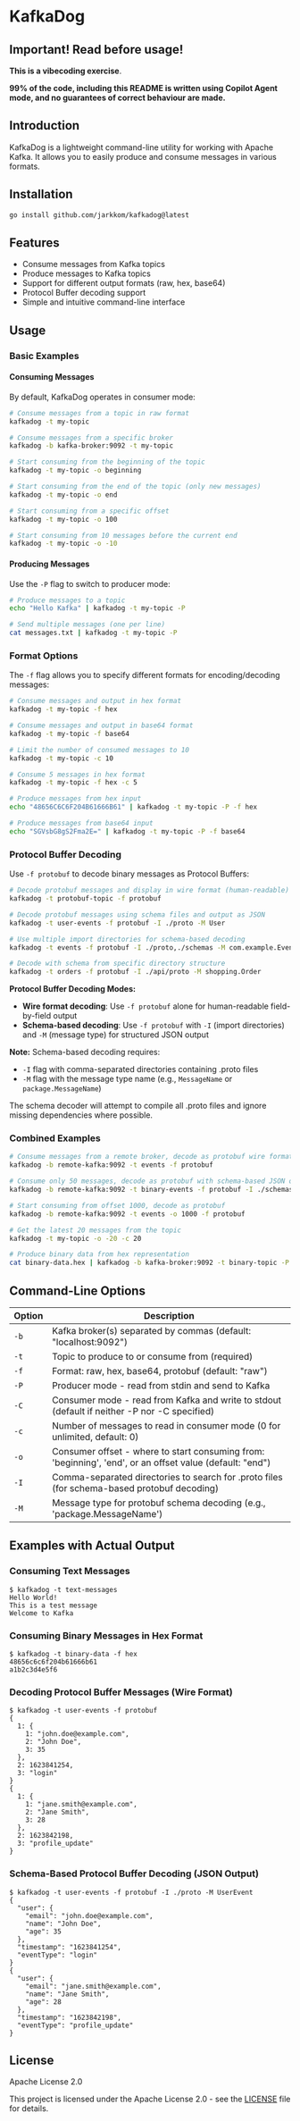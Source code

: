 # KafkaDog

## Important! Read before usage!

**This is a vibecoding exercise**.

**99% of the code, including this README is written using Copilot Agent mode, and no guarantees of correct behaviour are made.**

## Introduction

KafkaDog is a lightweight command-line utility for working with Apache Kafka. It allows you to easily produce and consume messages in various formats.

## Installation

```bash
go install github.com/jarkkom/kafkadog@latest
```

## Features

- Consume messages from Kafka topics
- Produce messages to Kafka topics
- Support for different output formats (raw, hex, base64)
- Protocol Buffer decoding support
- Simple and intuitive command-line interface

## Usage

### Basic Examples

#### Consuming Messages

By default, KafkaDog operates in consumer mode:

```bash
# Consume messages from a topic in raw format
kafkadog -t my-topic

# Consume messages from a specific broker
kafkadog -b kafka-broker:9092 -t my-topic

# Start consuming from the beginning of the topic
kafkadog -t my-topic -o beginning

# Start consuming from the end of the topic (only new messages)
kafkadog -t my-topic -o end

# Start consuming from a specific offset
kafkadog -t my-topic -o 100

# Start consuming from 10 messages before the current end
kafkadog -t my-topic -o -10
```

#### Producing Messages

Use the `-P` flag to switch to producer mode:

```bash
# Produce messages to a topic
echo "Hello Kafka" | kafkadog -t my-topic -P

# Send multiple messages (one per line)
cat messages.txt | kafkadog -t my-topic -P
```

### Format Options

The `-f` flag allows you to specify different formats for encoding/decoding messages:

```bash
# Consume messages and output in hex format
kafkadog -t my-topic -f hex

# Consume messages and output in base64 format
kafkadog -t my-topic -f base64

# Limit the number of consumed messages to 10
kafkadog -t my-topic -c 10

# Consume 5 messages in hex format
kafkadog -t my-topic -f hex -c 5

# Produce messages from hex input
echo "48656C6C6F204B61666B61" | kafkadog -t my-topic -P -f hex

# Produce messages from base64 input
echo "SGVsbG8gS2Fma2E=" | kafkadog -t my-topic -P -f base64
```

### Protocol Buffer Decoding

Use `-f protobuf` to decode binary messages as Protocol Buffers:

```bash
# Decode protobuf messages and display in wire format (human-readable)
kafkadog -t protobuf-topic -f protobuf

# Decode protobuf messages using schema files and output as JSON
kafkadog -t user-events -f protobuf -I ./proto -M User

# Use multiple import directories for schema-based decoding
kafkadog -t events -f protobuf -I ./proto,./schemas -M com.example.Event

# Decode with schema from specific directory structure
kafkadog -t orders -f protobuf -I ./api/proto -M shopping.Order
```

**Protocol Buffer Decoding Modes:**
- **Wire format decoding**: Use `-f protobuf` alone for human-readable field-by-field output
- **Schema-based decoding**: Use `-f protobuf` with `-I` (import directories) and `-M` (message type) for structured JSON output

**Note:** Schema-based decoding requires:
- `-I` flag with comma-separated directories containing .proto files
- `-M` flag with the message type name (e.g., `MessageName` or `package.MessageName`)

The schema decoder will attempt to compile all .proto files and ignore missing dependencies where possible.

### Combined Examples

```bash
# Consume messages from a remote broker, decode as protobuf wire format
kafkadog -b remote-kafka:9092 -t events -f protobuf

# Consume only 50 messages, decode as protobuf with schema-based JSON output
kafkadog -b remote-kafka:9092 -t binary-events -f protobuf -I ./schemas -M EventMessage -c 50

# Start consuming from offset 1000, decode as protobuf
kafkadog -b remote-kafka:9092 -t events -o 1000 -f protobuf

# Get the latest 20 messages from the topic
kafkadog -t my-topic -o -20 -c 20

# Produce binary data from hex representation
cat binary-data.hex | kafkadog -b kafka-broker:9092 -t binary-topic -P -f hex
```

## Command-Line Options

| Option | Description |
|--------|-------------|
| `-b` | Kafka broker(s) separated by commas (default: "localhost:9092") |
| `-t` | Topic to produce to or consume from (required) |
| `-f` | Format: raw, hex, base64, protobuf (default: "raw") |
| `-P` | Producer mode - read from stdin and send to Kafka |
| `-C` | Consumer mode - read from Kafka and write to stdout (default if neither -P nor -C specified) |
| `-c` | Number of messages to read in consumer mode (0 for unlimited, default: 0) |
| `-o` | Consumer offset - where to start consuming from: 'beginning', 'end', or an offset value (default: "end") |
| `-I` | Comma-separated directories to search for .proto files (for schema-based protobuf decoding) |
| `-M` | Message type for protobuf schema decoding (e.g., 'package.MessageName') |

## Examples with Actual Output

### Consuming Text Messages

```
$ kafkadog -t text-messages
Hello World!
This is a test message
Welcome to Kafka
```

### Consuming Binary Messages in Hex Format

```
$ kafkadog -t binary-data -f hex
48656c6c6f204b61666b61
a1b2c3d4e5f6
```

### Decoding Protocol Buffer Messages (Wire Format)

```
$ kafkadog -t user-events -f protobuf
{
  1: {
    1: "john.doe@example.com",
    2: "John Doe",
    3: 35
  },
  2: 1623841254,
  3: "login"
}
{
  1: {
    1: "jane.smith@example.com",
    2: "Jane Smith",
    3: 28
  },
  2: 1623842198,
  3: "profile_update"
}
```

### Schema-Based Protocol Buffer Decoding (JSON Output)

```
$ kafkadog -t user-events -f protobuf -I ./proto -M UserEvent
{
  "user": {
    "email": "john.doe@example.com",
    "name": "John Doe",
    "age": 35
  },
  "timestamp": "1623841254",
  "eventType": "login"
}
{
  "user": {
    "email": "jane.smith@example.com",
    "name": "Jane Smith",
    "age": 28
  },
  "timestamp": "1623842198",
  "eventType": "profile_update"
}
```

## License

Apache License 2.0

This project is licensed under the Apache License 2.0 - see the [LICENSE](LICENSE) file for details.
